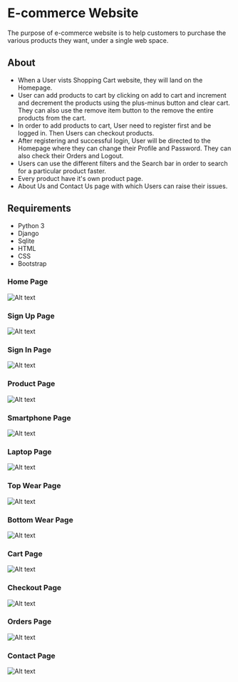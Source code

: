 # E-commerce Website

The purpose of e-commerce website is to help customers to purchase the various products they want, under a single web space.

## About

- When a User vists Shopping Cart website, they will land on the Homepage.
- User can add products to cart by clicking on add to cart and increment and decrement the products using the plus-minus button and clear cart. They can also use the remove item button to the remove the entire products from the cart.
- In order to add products to cart, User need to register first and be logged in. Then Users can checkout products.
- After registering and successful login, User will be directed to the Homepage where they can change their Profile and Password. They can also check their Orders and Logout. 
- Users can use the different filters and the Search bar in order to search for a particular product faster.
- Every product have it's own product page.
- About Us and Contact Us page with which Users can raise their issues. 

## Requirements

- Python 3
- Django
- Sqlite
- HTML 
- CSS
- Bootstrap

### Home Page
![Alt text](shop/static/shop/images/ss/Home.jpeg?raw=true )

### Sign Up Page
![Alt text](shop/static/shop/images/ss/Sign_Up.png?raw=true )

### Sign In Page
![Alt text](shop/static/shop/images/ss/Sign_In.jpeg?raw=true )

### Product Page
![Alt text](shop/static/shop/images/ss/Product.jpeg?raw=true )

### Smartphone Page
![Alt text](shop/static/shop/images/ss/Smartphone.jpeg?raw=true )

### Laptop Page
![Alt text](shop/static/shop/images/ss/Laptop.jpeg?raw=true )

### Top Wear Page
![Alt text](shop/static/shop/images/ss/TopWear.jpeg?raw=true )

### Bottom Wear Page
![Alt text](shop/static/shop/images/ss/BottomWear.jpeg?raw=true )

### Cart Page
![Alt text](shop/static/shop/images/ss/Cart.jpeg?raw=true )

### Checkout Page
![Alt text](shop/static/shop/images/ss/Checkout.jpeg?raw=true )

### Orders Page
![Alt text](shop/static/shop/images/ss/Orders.jpeg?raw=true )

### Contact Page
![Alt text](shop/static/shop/images/ss/Contact_Us.jpeg?raw=true )
